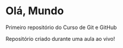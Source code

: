 # Olá, Mundo
 Primeiro repositório do Curso de Git e GitHub

 Repositório criado durante uma aula ao vivo!
